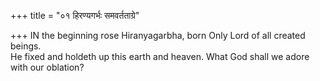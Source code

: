 +++
title = "०१ हिरण्यगर्भः समवर्तताग्रे"

+++
IN the beginning rose Hiranyagarbha, born Only Lord of all created beings.  
     He fixed and holdeth up this earth and heaven. What God shall we adore with our oblation?